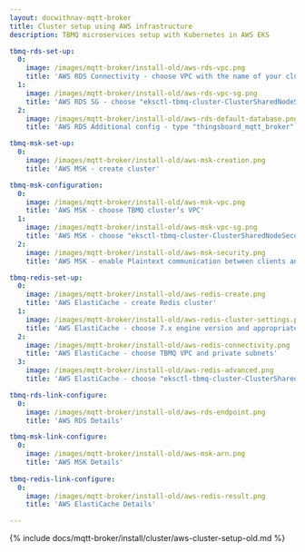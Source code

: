 ```yaml
---
layout: docwithnav-mqtt-broker
title: Cluster setup using AWS infrastructure
description: TBMQ microservices setup with Kubernetes in AWS EKS

tbmq-rds-set-up:
  0:
    image: /images/mqtt-broker/install-old/aws-rds-vpc.png
    title: 'AWS RDS Connectivity - choose VPC with the name of your cluster'
  1:
    image: /images/mqtt-broker/install-old/aws-rds-vpc-sg.png
    title: 'AWS RDS SG - choose "eksctl-tbmq-cluster-ClusterSharedNodeSecurityGroup-*" security group'
  2:
    image: /images/mqtt-broker/install-old/aws-rds-default-database.png
    title: 'AWS RDS Additional config - type "thingsboard_mqtt_broker" for the initial database name'

tbmq-msk-set-up:
  0:
    image: /images/mqtt-broker/install-old/aws-msk-creation.png
    title: 'AWS MSK - create cluster'

tbmq-msk-configuration:
  0:
    image: /images/mqtt-broker/install-old/aws-msk-vpc.png
    title: 'AWS MSK - choose TBMQ cluster’s VPC'
  1:
    image: /images/mqtt-broker/install-old/aws-msk-vpc-sg.png
    title: 'AWS MSK - choose "eksctl-tbmq-cluster-ClusterSharedNodeSecurityGroup-*" security group'
  2:
    image: /images/mqtt-broker/install-old/aws-msk-security.png
    title: 'AWS MSK - enable Plaintext communication between clients and brokers'

tbmq-redis-set-up:
  0:
    image: /images/mqtt-broker/install-old/aws-redis-create.png
    title: 'AWS ElastiCache - create Redis cluster'
  1:
    image: /images/mqtt-broker/install-old/aws-redis-cluster-settings.png
    title: 'AWS ElastiCache - choose 7.x engine version and appropriate Node type'
  2:
    image: /images/mqtt-broker/install-old/aws-redis-connectivity.png
    title: 'AWS ElastiCache - choose TBMQ VPC and private subnets'  
  3:
    image: /images/mqtt-broker/install-old/aws-redis-advanced.png
    title: 'AWS ElastiCache - choose "eksctl-tbmq-cluster-ClusterSharedNodeSecurityGroup-*" security group'

tbmq-rds-link-configure:
  0:
    image: /images/mqtt-broker/install-old/aws-rds-endpoint.png
    title: 'AWS RDS Details'

tbmq-msk-link-configure:
  0:
    image: /images/mqtt-broker/install-old/aws-msk-arn.png
    title: 'AWS MSK Details'
    
tbmq-redis-link-configure:
  0:
    image: /images/mqtt-broker/install-old/aws-redis-result.png
    title: 'AWS ElastiCache Details'

---
```


{% include docs/mqtt-broker/install/cluster/aws-cluster-setup-old.md %}
